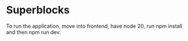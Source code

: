 # Superblocks

To run the application, move into frontend, have node 20, run npm install and then npm run dev.